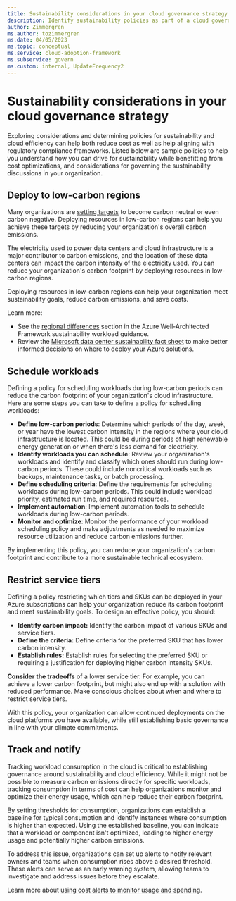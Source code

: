 ```yaml
---
title: Sustainability considerations in your cloud governance strategy
description: Identify sustainability policies as part of a cloud governance strategy.
author: Zimmergren
ms.author: tozimmergren
ms.date: 04/05/2023
ms.topic: conceptual
ms.service: cloud-adoption-framework
ms.subservice: govern
ms.custom: internal, UpdateFrequency2
---
```


# Sustainability considerations in your cloud governance strategy

Exploring considerations and determining policies for sustainability and cloud efficiency can help both reduce cost as well as help aligning with regulatory compliance frameworks. Listed below are sample policies to help you understand how you can drive for sustainability while benefitting from cost optimizations, and considerations for governing the sustainability discussions in your organization.

## Deploy to low-carbon regions

Many organizations are [setting targets](/azure/cloud-adoption-framework/strategy/business-outcomes/sustainability) to become carbon neutral or even carbon negative. Deploying resources in low-carbon regions can help you achieve these targets by reducing your organization's overall carbon emissions.

The electricity used to power data centers and cloud infrastructure is a major contributor to carbon emissions, and the location of these data centers can impact the carbon intensity of the electricity used. You can reduce your organization's carbon footprint by deploying resources in low-carbon regions.

Deploying resources in low-carbon regions can help your organization meet sustainability goals, reduce carbon emissions, and save costs.

Learn more:

- See the [regional differences](/azure/architecture/framework/sustainability/sustainability-application-platform#regional-differences) section in the Azure Well-Architected Framework sustainability workload guidance.
- Review the [Microsoft data center sustainability fact sheet](https://infrastructuremap.microsoft.com/fact-sheets) to make better informed decisions on where to deploy your Azure solutions.

## Schedule workloads

Defining a policy for scheduling workloads during low-carbon periods can reduce the carbon footprint of your organization's cloud infrastructure. Here are some steps you can take to define a policy for scheduling workloads:

- **Define low-carbon periods**: Determine which periods of the day, week, or year have the lowest carbon intensity in the regions where your cloud infrastructure is located. This could be during periods of high renewable energy generation or when there's less demand for electricity.
- **Identify workloads you can schedule**: Review your organization's workloads and identify and classify which ones should run during low-carbon periods. These could include noncritical workloads such as backups, maintenance tasks, or batch processing.
- **Define scheduling criteria**: Define the requirements for scheduling workloads during low-carbon periods. This could include workload priority, estimated run time, and required resources.
- **Implement automation**: Implement automation tools to schedule workloads during low-carbon periods.
- **Monitor and optimize**: Monitor the performance of your workload scheduling policy and make adjustments as needed to maximize resource utilization and reduce carbon emissions further.

By implementing this policy, you can reduce your organization's carbon footprint and contribute to a more sustainable technical ecosystem.

## Restrict service tiers

Defining a policy restricting which tiers and SKUs can be deployed in your Azure subscriptions can help your organization reduce its carbon footprint and meet sustainability goals. To design an effective policy, you should:

- **Identify carbon impact:** Identify the carbon impact of various SKUs and service tiers.
- **Define the criteria:** Define criteria for the preferred SKU that has lower carbon intensity.
- **Establish rules:** Establish rules for selecting the preferred SKU or requiring a justification for deploying higher carbon intensity SKUs.

**Consider the tradeoffs** of a lower service tier. For example, you can achieve a lower carbon footprint, but might also end up with a solution with reduced performance. Make conscious choices about when and where to restrict service tiers.

With this policy, your organization can allow continued deployments on the cloud platforms you have available, while still establishing basic governance in line with your climate commitments.

## Track and notify

Tracking workload consumption in the cloud is critical to establishing governance around sustainability and cloud efficiency. While it might not be possible to measure carbon emissions directly for specific workloads, tracking consumption in terms of cost can help organizations monitor and optimize their energy usage, which can help reduce their carbon footprint.

By setting thresholds for consumption, organizations can establish a baseline for typical consumption and identify instances where consumption is higher than expected. Using the established baseline, you can indicate that a workload or component isn't optimized, leading to higher energy usage and potentially higher carbon emissions.

To address this issue, organizations can set up alerts to notify relevant owners and teams when consumption rises above a desired threshold. These alerts can serve as an early warning system, allowing teams to investigate and address issues before they escalate.

Learn more about [using cost alerts to monitor usage and spending](/azure/cost-management-billing/costs/cost-mgt-alerts-monitor-usage-spending).
